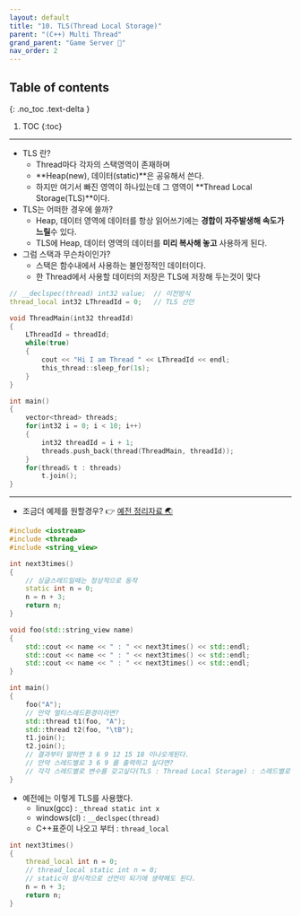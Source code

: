 ```yaml
---
layout: default
title: "10. TLS(Thread Local Storage)"
parent: "(C++) Multi Thread"
grand_parent: "Game Server 👾"
nav_order: 2
---
```


## Table of contents
{: .no_toc .text-delta }

1. TOC
{:toc}

---

* TLS 란?
    * Thread마다 각자의 스택영역이 존재하며
    * **Heap(new), 데이터(static)**은 공유해서 쓴다.
    * 하지만 여기서 빠진 영역이 하나있는데 그 영역이 **Thread Local Storage(TLS)**이다.
* TLS는 어떠한 경우에 쓸까?
    * Heap, 데이터 영역에 데이터를 항상 읽어쓰기에는 **경합이 자주발생해 속도가 느릴**수 있다.
    * TLS에 Heap, 데이터 영역의 데이터를 **미리 복사해 놓고** 사용하게 된다.
* 그럼 스택과 무슨차이인가?
    * 스택은 함수내에서 사용하는 불안정적인 데이터이다.
    * 한 Thread에서 사용할 데이터의 저장은 TLS에 저장해 두는것이 맞다

```cpp
// __declspec(thread) int32 value;  // 이전방식
thread_local int32 LThreadId = 0;   // TLS 선언

void ThreadMain(int32 threadId)
{
    LThreadId = threadId;
    while(true)
    {
        cout << "Hi I am Thread " << LThreadId << endl;
        this_thread::sleep_for(1s);
    }
}

int main()
{
    vector<thread> threads;
    for(int32 i = 0; i < 10; i++)
    {
        int32 threadId = i + 1;
        threads.push_back(thread(ThreadMain, threadId));
    }
    for(thread& t : threads)
        t.join();
}
```

---

* 조금더 예제를 원할경우? 👉 [예전 정리자료 🌏](https://easycoding-7.github.io/blog/cpp/concurrency-new/9/#/)

```cpp
#include <iostream>
#include <thread>
#include <string_view>

int next3times()
{
    // 싱글스레드일때는 정상적으로 동작
    static int n = 0;
    n = n + 3;
    return n;
}

void foo(std::string_view name)
{
    std::cout << name << " : " << next3times() << std::endl;
    std::cout << name << " : " << next3times() << std::endl;
    std::cout << name << " : " << next3times() << std::endl;
}

int main()
{
    foo("A");
    // 만약 멀티스레드환경이라면?
    std::thread t1(foo, "A");
    std::thread t2(foo, "\tB");
    t1.join();
    t2.join();
    // 결과부터 말하면 3 6 9 12 15 18 이나오게된다.
    // 만약 스레드별로 3 6 9 를 출력하고 싶다면?
    // 각각 스레드별로 변수를 갖고싶다(TLS : Thread Local Storage) : 스레드별로 스택을 만들어줘
}
```

* 예전에는 이렇게 TLS를 사용했다.
    * linux(gcc) : `_thread static int x`
    * windows(cl) : `__declspec(thread)`
    * C++표준이 나오고 부터 : `thread_local`
    
```cpp
int next3times()
{
    thread_local int n = 0;
    // thread_local static int n = 0;
    // static이 암시적으로 선언이 되기에 생략해도 된다.
    n = n + 3;
    return n;
}
```
